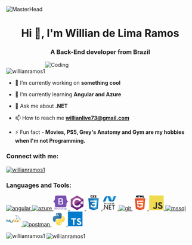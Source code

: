 ![MasterHead](https://wallpapercave.com/wp/wp4974478.jpg)
<h1 align="center">Hi 👋, I'm Willian de Lima Ramos</h1>
<h3 align="center">A Back-End developer from Brazil</h3>
<img align="right" alt="Coding" width="400" src="https://media-exp1.licdn.com/dms/image/C4D12AQH-LLSkno-ujg/article-cover_image-shrink_600_2000/0/1635345049429?e=2147483647&v=beta&t=pC20OBfirdOjpi7WazwDCJZJVv-slsMKK9A37i2cGeU">



<p align="left"> <img src="https://komarev.com/ghpvc/?username=willianramos1&label=Profile%20views&color=0e75b6&style=flat" alt="willianramos1" /> </p>

- 🔭 I’m currently working on **something cool**

- 🌱 I’m currently learning **Angular and Azure**

- 💬 Ask me about **.NET**

- 📫 How to reach me **willianlive73@gmail.com**

- ⚡ Fun fact - **Movies, PS5, Grey's Anatomy and Gym are my hobbies when I'm not Programming.**

<h3 align="left">Connect with me:</h3>
<p align="left">
<a href="https://linkedin.com/in/willianramos1" target="blank"><img align="center" src="https://raw.githubusercontent.com/rahuldkjain/github-profile-readme-generator/master/src/images/icons/Social/linked-in-alt.svg" alt="willianramos1" height="30" width="40" /></a>
</p>

<h3 align="left">Languages and Tools:</h3>
<p align="left"> <a href="https://angular.io" target="_blank" rel="noreferrer"> <img src="https://angular.io/assets/images/logos/angular/angular.svg" alt="angular" width="40" height="40"/> </a> <a href="https://azure.microsoft.com/en-in/" target="_blank" rel="noreferrer"> <img src="https://www.vectorlogo.zone/logos/microsoft_azure/microsoft_azure-icon.svg" alt="azure" width="40" height="40"/> </a> <a href="https://getbootstrap.com" target="_blank" rel="noreferrer"> <img src="https://raw.githubusercontent.com/devicons/devicon/master/icons/bootstrap/bootstrap-plain-wordmark.svg" alt="bootstrap" width="40" height="40"/> </a> <a href="https://www.w3schools.com/cs/" target="_blank" rel="noreferrer"> <img src="https://raw.githubusercontent.com/devicons/devicon/master/icons/csharp/csharp-original.svg" alt="csharp" width="40" height="40"/> </a> <a href="https://www.w3schools.com/css/" target="_blank" rel="noreferrer"> <img src="https://raw.githubusercontent.com/devicons/devicon/master/icons/css3/css3-original-wordmark.svg" alt="css3" width="40" height="40"/> </a> <a href="https://dotnet.microsoft.com/" target="_blank" rel="noreferrer"> <img src="https://raw.githubusercontent.com/devicons/devicon/master/icons/dot-net/dot-net-original-wordmark.svg" alt="dotnet" width="40" height="40"/> </a> <a href="https://git-scm.com/" target="_blank" rel="noreferrer"> <img src="https://www.vectorlogo.zone/logos/git-scm/git-scm-icon.svg" alt="git" width="40" height="40"/> </a> <a href="https://www.w3.org/html/" target="_blank" rel="noreferrer"> <img src="https://raw.githubusercontent.com/devicons/devicon/master/icons/html5/html5-original-wordmark.svg" alt="html5" width="40" height="40"/> </a> <a href="https://developer.mozilla.org/en-US/docs/Web/JavaScript" target="_blank" rel="noreferrer"> <img src="https://raw.githubusercontent.com/devicons/devicon/master/icons/javascript/javascript-original.svg" alt="javascript" width="40" height="40"/> </a> <a href="https://www.microsoft.com/en-us/sql-server" target="_blank" rel="noreferrer"> <img src="https://www.svgrepo.com/show/303229/microsoft-sql-server-logo.svg" alt="mssql" width="40" height="40"/> </a> <a href="https://www.mysql.com/" target="_blank" rel="noreferrer"> <img src="https://raw.githubusercontent.com/devicons/devicon/master/icons/mysql/mysql-original-wordmark.svg" alt="mysql" width="40" height="40"/> </a> <a href="https://postman.com" target="_blank" rel="noreferrer"> <img src="https://www.vectorlogo.zone/logos/getpostman/getpostman-icon.svg" alt="postman" width="40" height="40"/> </a> <a href="https://www.python.org" target="_blank" rel="noreferrer"> <img src="https://raw.githubusercontent.com/devicons/devicon/master/icons/python/python-original.svg" alt="python" width="40" height="40"/> </a> <a href="https://www.typescriptlang.org/" target="_blank" rel="noreferrer"> <img src="https://raw.githubusercontent.com/devicons/devicon/master/icons/typescript/typescript-original.svg" alt="typescript" width="40" height="40"/> </a> </p>

<p><img align="left" src="https://github-readme-stats.vercel.app/api/top-langs?username=willianramos1&show_icons=true&locale=en&layout=compact" alt="willianramos1" /></p>

<p>&nbsp;<img align="center" src="https://github-readme-stats.vercel.app/api?username=willianramos1&show_icons=true&locale=en" alt="willianramos1" />
</p>
